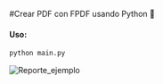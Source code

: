 #Crear PDF con FPDF usando Python 🤠
#### Uso:
```python
python main.py
```
![Reporte_ejemplo](https://i.ibb.co/T4WhzHd/reporte-001.jpg "Reporte_ejemplo")

